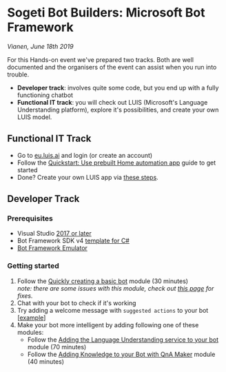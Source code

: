 # Sogeti Bot Builders: Microsoft Bot Framework
*Vianen, June 18th 2019*

For this Hands-on event we've prepared two tracks. Both are well documented and the organisers of the event can assist when you run into trouble.
- **Developer track**: involves quite some code, but you end up with a fully functioning chatbot
- **Functional IT track**: you will check out LUIS (Microsoft's Language Understanding platform), explore it's possibilities, and create your own LUIS model.

## Functional IT Track
- Go to [eu.luis.ai](https://eu.luis.ai/applications) and login (or create an account)
- Follow the [Quickstart: Use prebuilt Home automation app](https://docs.microsoft.com/en-us/azure/cognitive-services/luis/luis-get-started-create-app) guide to get started
- Done? Create your own LUIS app via [these steps](https://docs.microsoft.com/en-us/azure/cognitive-services/luis/luis-get-started-create-app).

## Developer Track

### Prerequisites
- Visual Studio [2017 or later](https://www.visualstudio.com/downloads)
- Bot Framework SDK v4 [template for C#](https://aka.ms/bot-vsix)
- [Bot Framework Emulator](https://aka.ms/bot-framework-emulator-readme)

### Getting started
1. Follow the [Quickly creating a basic bot](https://aischool.microsoft.com/en-us/conversational/learning-paths/building-an-intelligent-bot/quickly-creating-a-basic-bot) module (30 minutes)  
*note: there are some issues with this module, check out [this page](QuicklyCreatingBasicBot-Fixes.md) for fixes.*
2. Chat with your bot to check if it's working
3. Try adding a welcome message with `suggested actions` to your bot [[example](https://github.com/microsoft/BotBuilder-Samples/blob/master/samples/csharp_dotnetcore/08.suggested-actions/Bots/SuggestedActionsBot.cs)]
4. Make your bot more intelligent by adding following one of these modules:
    * Follow the [Adding the Language Understanding service to your bot](https://aischool.microsoft.com/en-us/conversational/learning-paths/building-an-intelligent-bot/adding-the-language-understanding-service-to-your-bot) module (70 minutes)
    * Follow the [Adding Knowledge to your Bot with QnA Maker](https://aischool.microsoft.com/en-us/conversational/learning-paths/building-an-intelligent-bot/adding-knowledge-to-your-bot-with-qna-maker) module (40 minutes)

